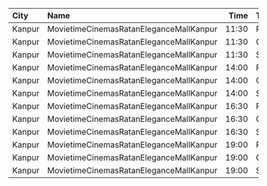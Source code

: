 | City   | Name                                    |  Time | Type     | Price | Capacity | Booked |
| :----- | :-------------------------------------- | ----: | :------- | ----: | -------: | -----: |
| Kanpur | MovietimeCinemasRatanEleganceMallKanpur | 11:30 | Platinum |   99₹ |       36 |      0 |
| Kanpur | MovietimeCinemasRatanEleganceMallKanpur | 11:30 | Gold     |   99₹ |       30 |      0 |
| Kanpur | MovietimeCinemasRatanEleganceMallKanpur | 11:30 | Silver   |   99₹ |       18 |      0 |
| Kanpur | MovietimeCinemasRatanEleganceMallKanpur | 14:00 | Platinum |   99₹ |       36 |      3 |
| Kanpur | MovietimeCinemasRatanEleganceMallKanpur | 14:00 | Gold     |   99₹ |       30 |      0 |
| Kanpur | MovietimeCinemasRatanEleganceMallKanpur | 14:00 | Silver   |   99₹ |       18 |      0 |
| Kanpur | MovietimeCinemasRatanEleganceMallKanpur | 16:30 | Platinum |   99₹ |       36 |      4 |
| Kanpur | MovietimeCinemasRatanEleganceMallKanpur | 16:30 | Gold     |   99₹ |       30 |      0 |
| Kanpur | MovietimeCinemasRatanEleganceMallKanpur | 16:30 | Silver   |   99₹ |       18 |      0 |
| Kanpur | MovietimeCinemasRatanEleganceMallKanpur | 19:00 | Platinum |   99₹ |       36 |      0 |
| Kanpur | MovietimeCinemasRatanEleganceMallKanpur | 19:00 | Gold     |   99₹ |       30 |      0 |
| Kanpur | MovietimeCinemasRatanEleganceMallKanpur | 19:00 | Silver   |   99₹ |       18 |      0 |